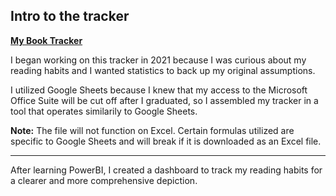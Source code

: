 ## Intro to the tracker

**[My Book Tracker](https://docs.google.com/spreadsheets/d/1noaY8asMGTL2dy_2B2YBe3vP4V0wMp4mZLGTtIwRupc/edit?usp=sharing)**

I began working on this tracker in 2021 because I was curious about my reading habits and I wanted statistics to back up my original assumptions.

I utilized Google Sheets because I knew that my access to the Microsoft Office Suite will be cut off after I graduated, so I assembled my tracker in a tool that operates similarily to Google Sheets.

**Note:** The file will not function on Excel. Certain formulas utilized are specific to Google Sheets and will break if it is downloaded as an Excel file. 

<hr>

After learning PowerBI, I created a dashboard to track my reading habits for a clearer and more comprehensive depiction.


